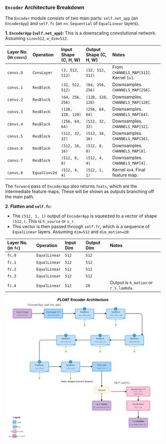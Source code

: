 ### `Encoder` Architecture Breakdown

The `Encoder` module consists of two main parts: `self.net_app` (an `EncoderApp`) and `self.fc` (an `nn.Sequential` of `EqualLinear` layers).

**1. `EncoderApp` (`self.net_app`):** This is a downscaling convolutional network. Assuming `size=512`, `w_dim=512`.

| Layer No. (in `convs`) | Operation | Input Shape (C, H, W) | Output Shape (C, H, W) | Notes |
| :--- | :--- | :--- | :--- | :--- |
| `convs.0` | `ConvLayer` | `(3, 512, 512)` | `(32, 512, 512)` | From `CHANNELS_MAP[512]`. Kernel `1x1`. |
| `convs.1` | `ResBlock` | `(32, 512, 512)` | `(64, 256, 256)` | Downsamples. `CHANNELS_MAP[256]`. |
| `convs.2` | `ResBlock` | `(64, 256, 256)` | `(128, 128, 128)` | Downsamples. `CHANNELS_MAP[128]`. |
| `convs.3` | `ResBlock` | `(128, 128, 128)` | `(256, 64, 64)` | Downsamples. `CHANNELS_MAP[64]`. |
| `convs.4` | `ResBlock` | `(256, 64, 64)` | `(512, 32, 32)` | Downsamples. `CHANNELS_MAP[32]`. |
| `convs.5` | `ResBlock` | `(512, 32, 32)` | `(512, 16, 16)` | Downsamples. `CHANNELS_MAP[16]`. |
| `convs.6` | `ResBlock` | `(512, 16, 16)` | `(512, 8, 8)` | Downsamples. `CHANNELS_MAP[8]`. |
| `convs.7` | `ResBlock` | `(512, 8, 8)` | `(512, 4, 4)` | Downsamples. `CHANNELS_MAP[4]`. |
| `convs.8` | `EqualConv2d`| `(512, 4, 4)` | `(512, 1, 1)` | Kernel `4x4`. Final feature map. |

The `forward` pass of `EncoderApp` also returns `feats`, which are the intermediate feature maps. These will be shown as outputs branching off the main path.

**2. Flatten and `self.fc`:**

*   The `(512, 1, 1)` output of `EncoderApp` is squeezed to a vector of shape `(512,)`. This is `h_source` or `s_r`.
*   This vector is then passed through `self.fc`, which is a sequence of `EqualLinear` layers. Assuming `dim=512` and `dim_motion=20`:

| Layer No. (in `fc`) | Operation | Input Dim | Output Dim | Notes |
| :--- | :--- | :--- | :--- | :--- |
| `fc.0` | `EqualLinear` | `512` | `512` | |
| `fc.1` | `EqualLinear` | `512` | `512` | |
| `fc.2` | `EqualLinear` | `512` | `512` | |
| `fc.3` | `EqualLinear` | `512` | `512` | |
| `fc.4` | `EqualLinear` | `512` | `20` | Output is `h_motion` or `r_s_lambda`. |

![Diagram](encoder.svg)

